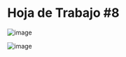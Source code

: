 # Hoja de Trabajo #8

![image](https://github.com/user-attachments/assets/0a50770c-0c1e-4631-a60d-f0a9e723a1df)

![image](https://github.com/user-attachments/assets/422c8520-8784-4e9a-b070-5af751fe0eb0)
